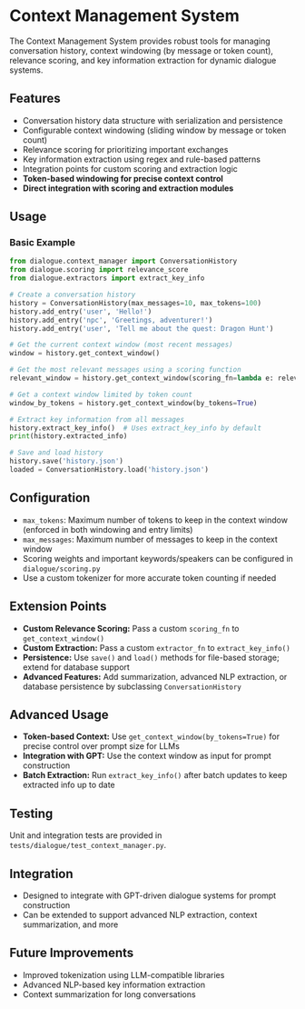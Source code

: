# Context Management System

The Context Management System provides robust tools for managing conversation history, context windowing (by message or token count), relevance scoring, and key information extraction for dynamic dialogue systems.

## Features
- Conversation history data structure with serialization and persistence
- Configurable context windowing (sliding window by message or token count)
- Relevance scoring for prioritizing important exchanges
- Key information extraction using regex and rule-based patterns
- Integration points for custom scoring and extraction logic
- **Token-based windowing for precise context control**
- **Direct integration with scoring and extraction modules**

## Usage

### Basic Example
```python
from dialogue.context_manager import ConversationHistory
from dialogue.scoring import relevance_score
from dialogue.extractors import extract_key_info

# Create a conversation history
history = ConversationHistory(max_messages=10, max_tokens=100)
history.add_entry('user', 'Hello!')
history.add_entry('npc', 'Greetings, adventurer!')
history.add_entry('user', 'Tell me about the quest: Dragon Hunt')

# Get the current context window (most recent messages)
window = history.get_context_window()

# Get the most relevant messages using a scoring function
relevant_window = history.get_context_window(scoring_fn=lambda e: relevance_score(e))

# Get a context window limited by token count
window_by_tokens = history.get_context_window(by_tokens=True)

# Extract key information from all messages
history.extract_key_info()  # Uses extract_key_info by default
print(history.extracted_info)

# Save and load history
history.save('history.json')
loaded = ConversationHistory.load('history.json')
```

## Configuration
- `max_tokens`: Maximum number of tokens to keep in the context window (enforced in both windowing and entry limits)
- `max_messages`: Maximum number of messages to keep in the context window
- Scoring weights and important keywords/speakers can be configured in `dialogue/scoring.py`
- Use a custom tokenizer for more accurate token counting if needed

## Extension Points
- **Custom Relevance Scoring:** Pass a custom `scoring_fn` to `get_context_window()`
- **Custom Extraction:** Pass a custom `extractor_fn` to `extract_key_info()`
- **Persistence:** Use `save()` and `load()` methods for file-based storage; extend for database support
- **Advanced Features:** Add summarization, advanced NLP extraction, or database persistence by subclassing `ConversationHistory`

## Advanced Usage
- **Token-based Context:** Use `get_context_window(by_tokens=True)` for precise control over prompt size for LLMs
- **Integration with GPT:** Use the context window as input for prompt construction
- **Batch Extraction:** Run `extract_key_info()` after batch updates to keep extracted info up to date

## Testing
Unit and integration tests are provided in `tests/dialogue/test_context_manager.py`.

## Integration
- Designed to integrate with GPT-driven dialogue systems for prompt construction
- Can be extended to support advanced NLP extraction, context summarization, and more

## Future Improvements
- Improved tokenization using LLM-compatible libraries
- Advanced NLP-based key information extraction
- Context summarization for long conversations 